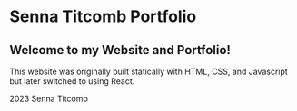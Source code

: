 # Senna Titcomb Portfolio

## Welcome to my Website and Portfolio!
This website was originally built statically with HTML, CSS, and Javascript but later switched to using React.

2023 Senna Titcomb


